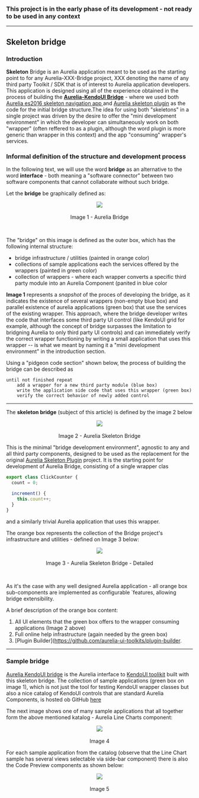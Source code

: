 ### This project is in the early phase of its development - not ready to be used in any context

* * *

## Skeleton bridge

### Introduction

**Skeleton** Bridge is an Aurelia application meant to be used as the starting point to for any Aurelia-XXX-Bridge project, XXX denoting the name of any third party Toolkit / SDK that is of interest to Aurelia application developers. This application is designed using all of the experience obtained in the process of building the **[Aurelia-KendoUI Bridge](https://github.com/aurelia-ui-toolkits/aurelia-kendoui-plugin)** - where we used both [Aurelia es2016 skeleton navigation app ](https://github.com/aurelia/skeleton-navigation/tree/master/skeleton-es2016) and [Aurelia skeleton plugin](https://github.com/aurelia/skeleton-plugin) as the code for the initial bridge structure.The idea for using both "skeletons" in a single project was driven by the desire to offer the "mini development environment" in which the developer can simultaneously work on both "wrapper" (often reffered to as a plugin, although the word plugin is more generic than wrapper in this context) and the app "consuming" wrapper's services. 

### Informal definition of the structure and development process

In the following text, we will use the word **bridge** as an alternative to the word **interface** - both meaning a "software connector" between two software components that cannot collaborate without such bridge. 

Let the **bridge** be graphically defined as:

<p align=center>
  <img src="https://cloud.githubusercontent.com/assets/2712405/12366618/3ff528d2-bbaa-11e5-9154-ddd4b4e85620.png"></img>
 <br><br>
Image 1 - Aurelia Bridge
</p>
<br>

The "bridge" on this image is defined as the outer box, which has the following internal structure:

- bridge infrastructure / utilities (painted in orange color)
- collections of sample applications each the services offered by the wrappers (painted in green color)
- collection of wrappers - where each wrapper converts a specific third party module into an Aurelia Component (panited in blue color

**Image 1** represents a _snapshot_ of the proces of developing the bridge, as it indicates the existence of several wrappers (non-empty blue box) and parallel existence of aurelia applications (green box) that use the services of the existing wrapper. This approach, where the bridge developer writes the code that interfaces some third party UI control (like KendoUI grid for example, although the concept of bridge surpasses the limitation to bridgning Aurelia to only third party UI controls) and can immediately verify the correct wrapper functioning by writing a small application that uses this wrapper -- is what we meant by naming it a "mini development environment" in the introduction section.

Using a "pidgeon code section" shown below, the process of building the bridge can be described as

```
until not finished repeat
    add a wrapper for a new third party module (blue box)
    write the application side code that uses this wrapper (green box)
    verify the correct behavior of newly added control
```

* * *

The **skeleton bridge** (subject of this article) is defined by the image 2 below

<p align=center>
  <img src="https://cloud.githubusercontent.com/assets/2712405/12366896/22bfccfc-bbac-11e5-9330-ba0dbd25caef.png"></img>
 <br><br>
Image 2 - Aurelia Skeleton Bridge
</p>

This is the minimal "bridge development environment", agnostic to any and all third party components, designed to be used as the replacement for the original [Aurelia Skeleton Plugin](https://github.com/aurelia/skeleton-plugin) project. It is the starting point for development of Aurelia Bridge, consisting of a single wrapper clas 

```javascript
export class ClickCounter {
  count = 0;

  increment() {
    this.count++;
  }
}
```

and a similarly trivial Aurelia application that uses this wrapper.

The orange box represents the collection of the Bridge project's infrastructure and utilities - defined on Image 3 below:

<p align=center>
  <img src="https://cloud.githubusercontent.com/assets/2712405/12367304/ebbdd764-bbae-11e5-905a-bd7dfc6427da.png"></img>
 <br><br>
Image 3 - Aurelia Skeleton Bridge - Detailed 
</p>
<br>

As it's the case with any well designed Aurelia application - all orange box sub-components are implemented as configurable `features, allowing bridge extensibility.

A brief description of the orange box content:

1. All UI elements that the green box offers to the wrapper consuming applications (Image 2 above)
2. Full online help infrastructure (again needed by the green box)
3. [Plugin Builder](https://github.com/aurelia-ui-toolkits/plugin-builder.

* * *

### Sample bridge

[Aurelia KendoUI bridge](https://github.com/aurelia-ui-toolkits/aurelia-kendoui-plugin) is the Aurelia interface to [KendoUI toolikit](http://demos.telerik.com/kendo-ui/) built with this skeleton bridge. The collection of sample applications (green box on image 1), which is not just the tool for testing KendoUI wrapper classes but also a nice catalog of KendoUI controls that are standard Aurelia Components, is hosted ob GitHub [here](http://aurelia-ui-toolkits.github.io/demo-kendo/#/samples/grid/basic-use)

The next image shows one of many sample applications that all together form the above mentioned katalog - Aurelia Line Charts component:

<p align=center>
  <img src="https://cloud.githubusercontent.com/assets/2712405/12375749/363fbd60-bca0-11e5-843a-f9f8fbee0677.png"></img>
 <br><br>
Image 4
</p>

For each sample application from the catalog (observe that the Line Chart sample has several views selectable via side-bar component) there is also the Code Preview components as shown below:

<p align=center>
  <img src="https://cloud.githubusercontent.com/assets/2712405/12375772/19158e76-bca1-11e5-9485-26560fe3c243.png"></img>
 <br><br>
Image 5
</p>




